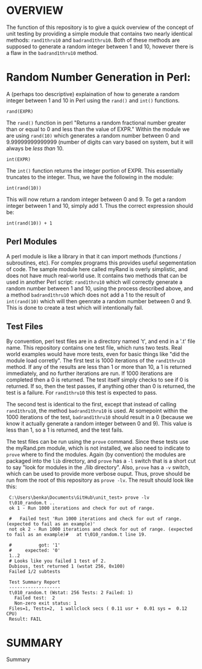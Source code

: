 # OVERVIEW



The function of this repository is to give a quick overview of the concept
of unit testing by providing a simple module that contains two nearly 
identical methods:  `rand1thru10` and `badrand1thru10`.  Both of these methods
are supposed to generate a random integer between 1 and 10, however  there is
a flaw in the `badrand1thru10` method.

# Random Number Generation in Perl:

A (perhaps too descriptive) explaination of how to generate a random integer 
between 1 and 10 in Perl using the `rand()` and `int()` functions.

    rand(EXPR)

The `rand()` function in perl "Returns a random fractional number greater than 
or equal to 0 and less than the value of EXPR."  Within the module we are using 
`rand(10)` which generates a random number between 0 and 9.99999999999999 (number 
of digits can vary based on system, but it will always be *less than* 10.

    int(EXPR)

The `int()` function returns the integer portion of EXPR.  This essentially 
truncates to the integer.  Thus, we have the following in the module:

    int(rand(10))

This will now return a random integer between 0 and 9.  To get a random integer
between 1 and 10, simply add 1.  Thus the correct expression should be:

    int(rand(10)) + 1

## Perl Modules

A perl module is like a library in that it can import methods (functions / 
subroutines, etc).  For complex programs this provides useful segementation of 
code.  The sample module here called myRand is overly simplistic, and does not 
have much real-world use.  It contains two methods that can be used in another
Perl script:  `rand1thru10` which will correctly generate a random number 
between 1 and 10, using the process described above, and a method 
`badrand1thru10` which does not add a 1 to the result of `int(rand(10)` which 
will then geenrate a random number between 0 and 9.  This is done to create 
a test which will intentionally fail.

## Test Files

By convention, perl test files are in a directory named 't', and end in a '.t' 
file name.  This repository contains one test file, which runs two tests.  Real
world examples would have more tests, even for basic things like "did the 
module load corretly".  The first test is 1000 iterations of the `rand1thru10` 
method.  If any of the results are less than 1 or more than 10, a 1 is returned
immediately, and no further iterations are run.  If 1000 iterations are 
completed then a 0 is returned.  The test itself simply checks to see if 0 is 
returned.  If so, then the test passes, if anything other than 0 is returned, 
the test is a failure.  For `rand1thru10` this test is expected to pass.

The second test is identical to the first, except that instead of calling 
`rand1thru10`, the method `badrand1thru10` is used.  At somepoint within the 
1000 iterations of the test, `badrand1thru10` should result in a 0 (because 
we know it actually generate a random integer between 0 and 9).  This value is
less than 1, so a 1 is returned, and the test fails.

The test files can be run using the `prove` command.  Since these 
tests use the myRand.pm module, which is not installed, we also need to 
indicate to `prove` where to find the modules.  Again (by convention) the 
modules are packaged into the `lib` directory, and `prove` has a `-l` switch 
that is a short cut to say "look for modules in the ./lib directory".  Also, 
`prove` has a `-v` switch, which can be used to provide more verbose ouput. 
Thus, prove should be run from the root of this repository as `prove -lv`.  The
result should look like this:
```
 C:\Users\benka\Documents\GitHub\unit_test> prove -lv
 t\010_random.t ..
 ok 1 - Run 1000 iterations and check for out of range.
 
 #   Failed test 'Run 1000 iterations and check for out of range. (expected to fail as an example)'
 not ok 2 - Run 1000 iterations and check for out of range. (expected to fail as an example)#   at t\010_random.t line 19.
 
 #          got: '1'
 #     expected: '0'
 1..2
 # Looks like you failed 1 test of 2.
 Dubious, test returned 1 (wstat 256, 0x100)
 Failed 1/2 subtests
 
 Test Summary Report
 -------------------
 t\010_random.t (Wstat: 256 Tests: 2 Failed: 1)
   Failed test:  2
   Non-zero exit status: 1
 Files=1, Tests=2,  1 wallclock secs ( 0.11 usr +  0.01 sys =  0.12 CPU)
 Result: FAIL
```
 

# SUMMARY

Summary
